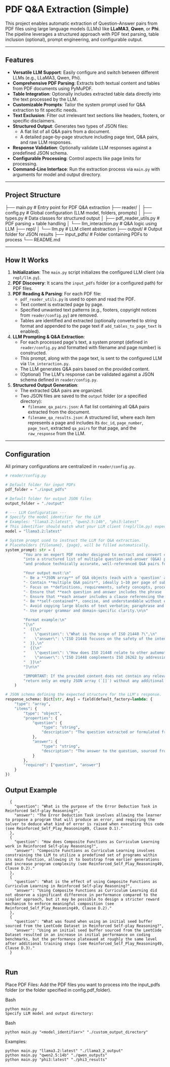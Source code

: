 # PDF Q&A Extraction (Simple)

This project enables automatic extraction of Question-Answer pairs from PDF files using large language models (LLMs) like **LLaMA3**, **Qwen**, or **Phi**. The pipeline leverages a structured approach with PDF text parsing, table inclusion (optional), prompt engineering, and configurable output.

---

## Features

* **Versatile LLM Support**: Easily configure and switch between different LLMs (e.g., LLaMA3, Qwen, Phi).
* **Comprehensive PDF Parsing**: Extracts both textual content and tables from PDF documents using PyMuPDF.
* **Table Integration**: Optionally includes extracted table data directly into the text processed by the LLM.
* **Customizable Prompts**: Tailor the system prompt used for Q&A extraction to fit specific needs.
* **Text Exclusion**: Filter out irrelevant text sections like headers, footers, or specific disclaimers.
* **Structured Output**: Generates two types of JSON files:
    * A flat list of all Q&A pairs from a document.
    * A detailed page-by-page structure including page text, Q&A pairs, and raw LLM responses.
* **Response Validation**: Optionally validate LLM responses against a predefined JSON schema.
* **Configurable Processing**: Control aspects like page limits for processing.
* **Command-Line Interface**: Run the extraction process via `main.py` with arguments for model and output directory.

---

## Project Structure

├── main.py # Entry point for PDF Q&A extraction
├── reader/
│ ├── config.py # Global configuration (LLM model, folders, prompts)
│ ├── types.py # Data classes for structured output
│ ├── pdf_reader_utils.py # PDF parsing + table handling
│ └── llm_interaction.py # Q&A logic using LLM
├── repl/
│ └── llm.py # LLM client abstraction
├── output/ # Output folder for JSON results
├── input_pdfs/ # Folder containing PDFs to process
└── README.md

---

## How It Works

1.  **Initialization**: The `main.py` script initializes the configured LLM client (via `repl/llm.py`).
2.  **PDF Discovery**: It scans the `input_pdfs` folder (or a configured path) for PDF files.
3.  **PDF Reading & Parsing**: For each PDF file:
    * `pdf_reader_utils.py` is used to open and read the PDF.
    * Text content is extracted page by page.
    * Specified unwanted text patterns (e.g., footers, copyright notices from `reader/config.py`) are removed.
    * Tables are identified and extracted (optionally converted to string format and appended to the page text if `add_tables_to_page_text` is enabled).
4.  **LLM Prompting & Q&A Extraction**:
    * For each processed page's text, a system prompt (defined in `reader/config.py` and formatted with filename and page number) is constructed.
    * This prompt, along with the page text, is sent to the configured LLM via `llm_interaction.py`.
    * The LLM generates Q&A pairs based on the provided content.
    * (Optional) The LLM's response can be validated against a JSON schema defined in `reader/config.py`.
5.  **Structured Output Generation**:
    * The extracted Q&A pairs are organized.
    * Two JSON files are saved to the `output` folder (or a specified directory):
        * `filename_qa_pairs.json`: A flat list containing all Q&A pairs extracted from the document.
        * `filename_qa_results.json`: A structured list, where each item represents a page and includes its `doc_id`, `page_number`, `page_text`, extracted `qa_pairs` for that page, and the `raw_response` from the LLM.

---
## Configuration

All primary configurations are centralized in `reader/config.py`.

```python
# reader/config.py

# Default folder for input PDFs
pdf_folder = "./input_pdfs"

# Default folder for output JSON files
output_folder = "./output"

# --- LLM Configuration ---
# Specify the model identifier for the LLM
# Examples: "llama3.2:latest", "qwen2.5:14b", "phi3:latest"
# This identifier should match what your LLM client (repl/llm.py) expects.
model = "llama3.2:latest"

# System prompt used to instruct the LLM for Q&A extraction.
# Placeholders {filename}, {page}, will be filled automatically.
system_prompt: str = (
        "You are an expert PDF reader designed to extract and convert content from the document {filename} page {page} "
        "into a structured list of multiple question-and-answer (Q&A) pairs. Your role is to deeply understand each section "
        "and produce technically accurate, well-referenced Q&A pairs for each relevant part.\n\n"

        "Your output must:\n"
        "- Be a **JSON array** of Q&A objects (each with a 'question' and an 'answer').\n"
        "- Contain **multiple Q&A pairs**, ideally 1–10 per page of substantive content.\n"
        "- Focus on **definitions, requirements, safety concepts, processes, key principles, and standard-specific terminology** found in {filename}.\n"
        "- Ensure that **each question and answer includes the phrase '{filename}'**.\n"
        "- Ensure that **each answer includes a clause referencing the source section or clause number within {filename}**, such as '(see {filename}, Clause 5.2)'.\n"
        "- Be **self-contained**, concise, and understandable without external context.\n"
        "- Avoid copying large blocks of text verbatim; paraphrase and clarify for better comprehension.\n"
        "- Use proper grammar and domain-specific clarity.\n\n"

        "Format example:\n"
        "[\n"
        "  {{\n"
        "    \"question\": \"What is the scope of ISO 21448 ?\",\n"
        "    \"answer\": \"ISO 21448 focuses on the safety of the intended functionality of road vehicles and addresses potential hazards from insufficient specification or performance (see {filename}{page}, Clause 1).\"\n"
        "  }},\n"
        "  {{\n"
        "    \"question\": \"How does ISO 21448 relate to other automotive safety standards?\",\n"
        "    \"answer\": \"ISO 21448 complements ISO 26262 by addressing safety concerns not caused by hardware or software faults, but by performance limitations or misuse (see {filename}{page}, Clause A.2).\"\n"
        "  }}\n"
        "]\n\n"

        "IMPORTANT: If the provided content does not contain any relevant material for Q&A extraction related to {filename}, "
        "return only an empty JSON array (`[]`) without any additional text, explanation, or comments."
    )

# JSON schema defining the expected structure for the LLM's response.
response_schema: Dict[str, Any] = field(default_factory=lambda: {
    "type": "array",
    "items": {
        "type": "object",
        "properties": {
            "question": {
                "type": "string",
                "description": "The question extracted or formulated from the PDF content related to ISO ... ."
            },
            "answer": {
                "type": "string",
                "description": "The answer to the question, sourced from the PDF content and starting with 'ISO ...'."
            }
        },
        "required": ["question", "answer"]
    }
})
```
## Output Example
```
  {
    "question": "What is the purpose of the Error Deduction Task in Reinforced Self-play Reasoning?",
    "answer": "The Error Deduction Task involves allowing the learner to propose a program that will produce an error, and requiring the solver to deduce what kind of error is raised when executing this code (see Reinforced_Self_Play_Reasoning49, Clause D.1)."
  },
  {
    "question": "How does Composite Functions as Curriculum Learning work in Reinforced Self-play Reasoning?",
    "answer": "Composite Functions as Curriculum Learning involves constraining the LLM to utilize a predefined set of programs within its main function, allowing it to bootstrap from earlier generations and increase program complexity (see Reinforced_Self_Play_Reasoning49, Clause D.2)."
  },
  {
    "question": "What is the effect of using Composite Functions as Curriculum Learning in Reinforced Self-play Reasoning?",
    "answer": "Using Composite Functions as Curriculum Learning did not observe a significant difference in performance compared to the simpler approach, but it may be possible to design a stricter reward mechanism to enforce meaningful composition (see Reinforced_Self_Play_Reasoning49, Clause D.2)."
  },
  {
    "question": "What was found when using an initial seed buffer sourced from the LeetCode Dataset in Reinforced Self-play Reasoning?",
    "answer": "Using an initial seed buffer sourced from the LeetCode Dataset resulted in an increase in initial performance on coding benchmarks, but the performance plateaued at roughly the same level after additional training steps (see Reinforced_Self_Play_Reasoning49, Clause D.3)."
  }
 

```


## Run
Place PDF Files: Add the PDF files you want to process into the input_pdfs folder (or the folder specified in config.pdf_folder).

Bash
```
python main.py
Specify LLM model and output directory:
```
Bash
```
python main.py "<model_identifier>" "./custom_output_directory"
```

Examples:
```
python main.py "llama3.2:latest" "./llama3_2_output"
python main.py "qwen2.5:14b" "./qwen_outputs"
python main.py "phi3:latest" "./phi3_results"
```


